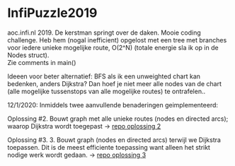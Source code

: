 # InfiPuzzle2019
aoc.infi.nl 2019. De kerstman springt over de daken. Mooie coding challenge.
Heb hem (nogal inefficient) opgelost met een tree met branches voor iedere unieke mogelijke route, O(2^N) (totale energie sla ik op in de Nodes struct). </br>Zie comments in main() </br>

Ideeen voor beter alternatief: BFS als ik een unweighted chart kan bedenken, anders Dijkstra? Dan hoef je niet meer alle nodes van de chart (alle mogelijke tussenstops van alle mogelijke routes) te ontrafelen..

12/1/2020: Inmiddels twee aanvullende benaderingen geimplementeerd:</br>

Oplossing #2. Bouwt graph met alle unieke routes (nodes en directed arcs); waarop Dijkstra wordt toegepast -> [repo oplossing 2](https://github.com/rvdweerd/InfiPuzzle2019_solution2.git)</br>

Oplossing #3. 3. Bouwt graph (nodes en directed arcs) terwijl we Dijkstra toepassen. Dit is de meest efficiente toepassing want alleen het strikt nodige werk wordt gedaan. -> [repo oplossing 3](https://github.com/rvdweerd/InfiPuzzle2019_solution3.git)
